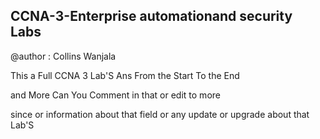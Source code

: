 ## CCNA-3-Enterprise automationand security Labs

@author : Collins Wanjala

This a Full CCNA 3 Lab'S Ans From the Start To the End 

and More Can You Comment in that or edit to more 

since or information about that field or any update or upgrade about that Lab'S
